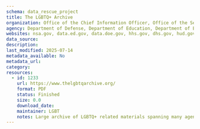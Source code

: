 ```yaml
---
schema: data_rescue_project 
title: The LGBTQ+ Archive
organization: Office of the Chief Information Officer, Office of the Secretary, National Security Agency, Office of Chief Information Officer, US Department of Energy - Office of the CIO, Headquarters, Web Master Public Affair, Office of Communications, Office of Information and Technology - IT Operations and Services (ITOPS), Environmental Protection Agency, Office of Public Affairs (OPA), National Science Foundation, Network Operations Branch, SSA/OSOHE/Division of Network Engineering, M/CIO Development Information Solution (DIS), U.S. Department of Agriculture
agency: Department of Defense, Department of Education, Department of Energy, Department of Commerce, Department of Homeland Security, Department of Housing and Urban Development, Department of Commerce, Department of the Interior, Department of Veterans Affairs, Environmental Protection Agency, Federal Trade Commission, National Science Foundation, Securities and Exchange Commission, Social Security Administration, U.S. Agency for International Development, U.S. Department of Agriculture
websites: nsa.gov, data.ed.gov, data.doe.gov, hhs.gov, dhs.gov, hud.gov, dol.gov, doi.gov, va.gov, epa.gov, ftc.gov, nsf.gov, sec.gov, ssa.gov, usaid.gov, usda.gov
data_source: 
description: 
last_modified: 2025-07-14
metadata_available: No
metadata_url: 
category:
resources:
  - id: 1233
    url: https://www.thelgbtqarchive.org/
    format: PDF
    status: Finished
    size: 0.0
    download_date: 
    maintainer: LGBT
    notes: Large archive of LGBTQ+ related materials spanning many agencies. Mostly reports and fact-sheets (some data heavy).
---
```

